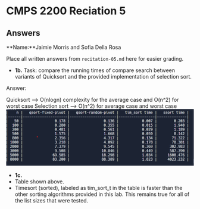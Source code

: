 # CMPS 2200 Reciation 5
## Answers

**Name:**Jaimie Morris and Sofia Della Rosa


Place all written answers from `recitation-05.md` here for easier grading.







- **1b.**
Task: compare the running times of compare search between variants of Quicksort and the provided implementation of selection sort.

Answer: 

Quicksort --> O(nlogn) complexity for the average case and O(n^2) for worst case
Selection sort --> O(n^2) for average case and worst case 
![image](image.png)


- **1c.**
- Table shown above.
- Timesort (sorted), labeled as tim_sort_t in the table is faster than the other sorting algorithms provided in this lab. This remains true for all of the list sizes that were tested. 